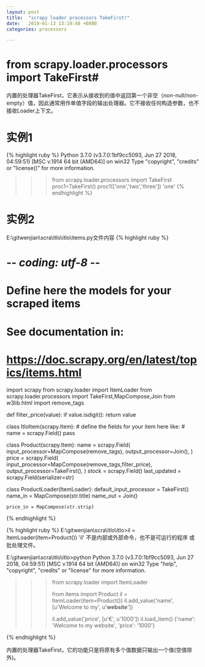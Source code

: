 ```yaml
---
layout: post
title:  "scrapy loader processors TakeFirst!"
date:   2019-01-13 13:19:48 +0800
categories: processors

---
```

# from scrapy.loader.processors import TakeFirst#
内置的处理器TakeFirst，它表示从接收到的值中返回第一个非空（non-null/non-empty）值，因此通常用作单值字段的输出处理器。它不接收任何构造参数，也不接收Loader上下文。

# 实例1 #

{% highlight ruby %}
Python 3.7.0 (v3.7.0:1bf9cc5093, Jun 27 2018, 04:59:51) [MSC v.1914 64 bit (AMD64)] on win32
Type "copyright", "credits" or "license()" for more information.
>>> from scrapy.loader.processors import TakeFirst
>>> proc1=TakeFirst()
>>> proc1(['one','two','three'])
'one'
{% endhighlight %}
# 实例2 #
E:\gitwenjian\scra\itlo\itlo\items.py文件内容
{% highlight ruby %}
# -*- coding: utf-8 -*-

# Define here the models for your scraped items
#
# See documentation in:
# https://doc.scrapy.org/en/latest/topics/items.html

import scrapy
from scrapy.loader import ItemLoader
from scrapy.loader.processors import TakeFirst,MapCompose,Join
from w3lib.html import remove_tags

def filter_price(value):
    if value.isdigit():
        return value

class ItloItem(scrapy.Item):
    # define the fields for your item here like:
    # name = scrapy.Field()
    pass

class Product(scrapy.Item):
    name = scrapy.Field(
        input_processor=MapCompose(remove_tags),
        output_processor=Join(),
    )
    price = scrapy.Field(
        input_processor=MapCompose(remove_tags,filter_price),
        output_processor=TakeFirst(),
    )
    stock = scrapy.Field()
    last_updated = scrapy.Field(serializer=str)

class ProductLoader(ItemLoader):
    default_input_processor = TakeFirst()
    name_in = MapCompose(str.title)
    name_out = Join()

    price_in = MapCompose(str.strip)


{% endhighlight %}

{% highlight ruby %}
E:\gitwenjian\scra\itlo\itlo>il = ItemLoader(item=Product())
'il' 不是内部或外部命令，也不是可运行的程序
或批处理文件。

E:\gitwenjian\scra\itlo\itlo>python
Python 3.7.0 (v3.7.0:1bf9cc5093, Jun 27 2018, 04:59:51) [MSC v.1914 64 bit (AMD64)] on win32
Type "help", "copyright", "credits" or "license" for more information.
>>> from scrapy.loader import ItemLoader
>>>
>>> from items import Product
>>> il = ItemLoader(item=Product())
>>> il.add_value('name', [u'Welcome to my', u'<strong>website</strong>'])
>>>
>>>
>>> il.add_value('price', [u'&euro;', u'<span>1000</span>'])
>>> il.load_item()
{'name': 'Welcome to my website', 'price': '1000'}
>>>
{% endhighlight %}


内置的处理器TakeFirst，它的功能只是将原有多个值数据只输出一个值(空值除外)。

